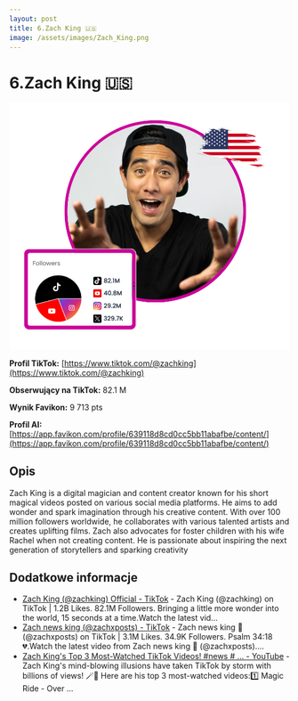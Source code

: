 ```yaml
---
layout: post
title: 6.Zach King 🇺🇸
image: /assets/images/Zach_King.png
---
```


# 6.Zach King 🇺🇸

![6.Zach King 🇺🇸](/assets/images/Zach_King.png)

**Profil TikTok:** [https://www.tiktok.com/@zachking](https://www.tiktok.com/@zachking)

**Obserwujący na TikTok:** 82.1 M

**Wynik Favikon:** 9 713 pts

**Profil AI:** [https://app.favikon.com/profile/639118d8cd0cc5bb11abafbe/content/](https://app.favikon.com/profile/639118d8cd0cc5bb11abafbe/content/)

## Opis

Zach King is a digital magician and content creator known for his short magical videos posted on various social media platforms. He aims to add wonder and spark imagination through his creative content. With over 100 million followers worldwide, he collaborates with various talented artists and creates uplifting films. Zach also advocates for foster children with his wife Rachel when not creating content. He is passionate about inspiring the next generation of storytellers and sparking creativity

## Dodatkowe informacje

- [Zach King (@zachking) Official - TikTok](https://www.tiktok.com/@zachking/) - Zach King (@zachking) on TikTok | 1.2B Likes. 82.1M Followers. Bringing a little more wonder into the world, 15 seconds at a time.Watch the latest vid...
- [Zach news king (@zachxposts) - TikTok](https://www.tiktok.com/@zachxposts) - Zach news king 🤴 (@zachxposts) on TikTok | 3.1M Likes. 34.9K Followers. Psalm 34:18 💔.Watch the latest video from Zach news king 🤴 (@zachxposts)....
- [Zach King's Top 3 Most-Watched TikTok Videos! #news # ... - YouTube](https://www.youtube.com/watch?v=fyJWje2qiro) - Zach King's mind-blowing illusions have taken TikTok by storm with billions of views! 🪄🚀 Here are his top 3 most-watched videos:1️⃣ Magic Ride - Over ...

